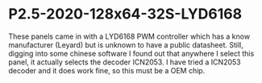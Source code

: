 P2.5-2020-128x64-32S-LYD6168
============================

These panels came in with a LYD6168 PWM controller which has a know manufacturer (Leyard) but is unknown to have a public datasheet. Still, digging into some chinese software I found out that anywhere I select this panel, it actually selects the decoder ICN2053. I have tried a ICN2053 decoder and it does work fine, so this must be a OEM chip.


